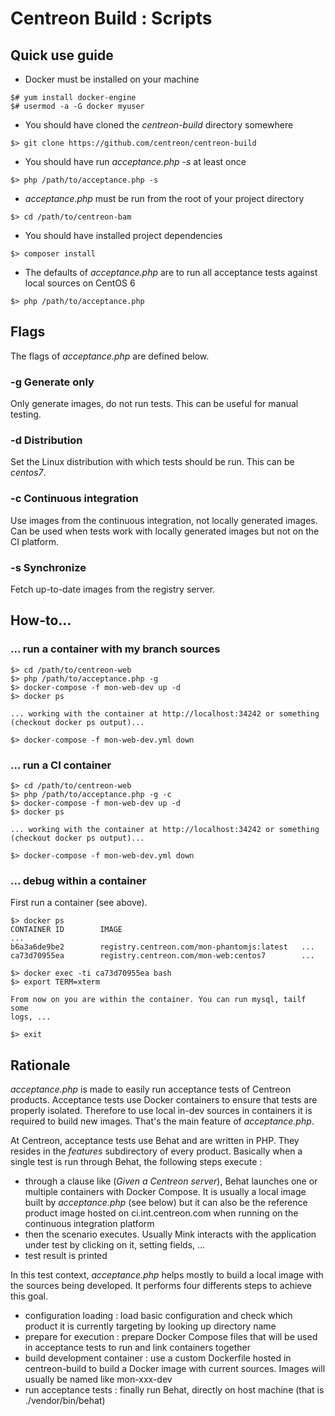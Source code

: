 # Centreon Build : Scripts

## Quick use guide

* Docker must be installed on your machine

```shell
$# yum install docker-engine
$# usermod -a -G docker myuser
```

* You should have cloned the *centreon-build* directory somewhere

```shell
$> git clone https://github.com/centreon/centreon-build
```

* You should have run *acceptance.php -s* at least once

```shell
$> php /path/to/acceptance.php -s
```

* *acceptance.php* must be run from the root of your project directory

```shell
$> cd /path/to/centreon-bam
```

* You should have installed project dependencies

```shell
$> composer install
```

* The defaults of *acceptance.php* are to run all acceptance tests
  against local sources on CentOS 6

```shell
$> php /path/to/acceptance.php
```

## Flags

The flags of *acceptance.php* are defined below.

### -g Generate only

Only generate images, do not run tests. This can be useful for manual
testing.

### -d Distribution

Set the Linux distribution with which tests should be run. This can be *centos7*.

### -c Continuous integration

Use images from the continuous integration, not locally generated
images. Can be used when tests work with locally generated images
but not on the CI platform.

### -s Synchronize

Fetch up-to-date images from the registry server.

## How-to...

### ... run a container with my branch sources

```shell
$> cd /path/to/centreon-web
$> php /path/to/acceptance.php -g
$> docker-compose -f mon-web-dev up -d
$> docker ps

... working with the container at http://localhost:34242 or something (checkout docker ps output)...

$> docker-compose -f mon-web-dev.yml down
```

### ... run a CI container

```shell
$> cd /path/to/centreon-web
$> php /path/to/acceptance.php -g -c
$> docker-compose -f mon-web-dev up -d
$> docker ps

... working with the container at http://localhost:34242 or something (checkout docker ps output)...

$> docker-compose -f mon-web-dev.yml down
```

### ... debug within a container

First run a container (see above).

```shell
$> docker ps
CONTAINER ID        IMAGE                                           ...
b6a3a6de9be2        registry.centreon.com/mon-phantomjs:latest   ...
ca73d70955ea        registry.centreon.com/mon-web:centos7        ...

$> docker exec -ti ca73d70955ea bash
$> export TERM=xterm

From now on you are within the container. You can run mysql, tailf some
logs, ...

$> exit
```

## Rationale

*acceptance.php* is made to easily run acceptance tests of Centreon
products. Acceptance tests use Docker containers to ensure that tests
are properly isolated. Therefore to use local in-dev sources in
containers it is required to build new images. That's the main feature
of *acceptance.php*.

At Centreon, acceptance tests use Behat and are written in PHP. They
resides in the *features* subdirectory of every product. Basically when
a single test is run through Behat, the following steps execute :

* through a clause like (*Given a Centreon server*), Behat launches one
  or multiple containers with Docker Compose. It is usually a local
  image built by *acceptance.php* (see below) but it can also be the
  reference product image hosted on ci.int.centreon.com when running on
  the continuous integration platform
* then the scenario executes. Usually Mink interacts with the
  application under test by clicking on it, setting fields, ...
* test result is printed

In this test context, *acceptance.php* helps mostly to build a local
image with the sources being developed. It performs four differents
steps to achieve this goal.

* configuration loading : load basic configuration and check which
  product it is currently targeting by looking up directory name
* prepare for execution : prepare Docker Compose files that will be
  used in acceptance tests to run and link containers together
* build development container : use a custom Dockerfile hosted in
  centreon-build to build a Docker image with current sources. Images
  will usually be named like mon-xxx-dev
* run acceptance tests : finally run Behat, directly on host machine
  (that is ./vendor/bin/behat)
